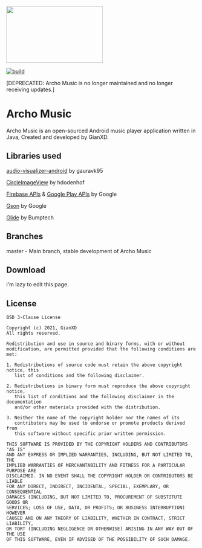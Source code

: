 <img src="https://cdn.discordapp.com/attachments/803677887496060999/826646596430725160/ar_music_github_logo.png" width="255" height="150"/>

[![build](https://github.com/gianxddddd/ArchoMusic/actions/workflows/gradle.yml/badge.svg)](https://github.com/gianxddddd/ArchoMusic/actions/workflows/gradle.yml)


[DEPRECATED: Archo Music is no longer maintained and no longer receiving updates.]

# Archo Music
Archo Music is an open-sourced Android music player application written in Java, Created and developed by GianXD.


## Libraries used

[audio-visualizer-android](https://github.com/gauravk95/audio-visualizer-android) by gauravk95

[CircleImageView](https://github.com/hdodenhof/CircleImageView) by hdodenhof

[Firebase APIs](https://firebase.google.com) & [Google Play APIs](https://play.google.com) by Google

[Gson](https://github.com/google/gson) by Google

[Glide](https://github.com/bumptech/glide) by Bumptech


## Branches

master - Main branch, stable development of Archo Music


## Download

i'm lazy to edit this page.

## License
```
BSD 3-Clause License

Copyright (c) 2021, GianXD
All rights reserved.

Redistribution and use in source and binary forms, with or without
modification, are permitted provided that the following conditions are met:

1. Redistributions of source code must retain the above copyright notice, this
   list of conditions and the following disclaimer.

2. Redistributions in binary form must reproduce the above copyright notice,
   this list of conditions and the following disclaimer in the documentation
   and/or other materials provided with the distribution.

3. Neither the name of the copyright holder nor the names of its
   contributors may be used to endorse or promote products derived from
   this software without specific prior written permission.

THIS SOFTWARE IS PROVIDED BY THE COPYRIGHT HOLDERS AND CONTRIBUTORS "AS IS"
AND ANY EXPRESS OR IMPLIED WARRANTIES, INCLUDING, BUT NOT LIMITED TO, THE
IMPLIED WARRANTIES OF MERCHANTABILITY AND FITNESS FOR A PARTICULAR PURPOSE ARE
DISCLAIMED. IN NO EVENT SHALL THE COPYRIGHT HOLDER OR CONTRIBUTORS BE LIABLE
FOR ANY DIRECT, INDIRECT, INCIDENTAL, SPECIAL, EXEMPLARY, OR CONSEQUENTIAL
DAMAGES (INCLUDING, BUT NOT LIMITED TO, PROCUREMENT OF SUBSTITUTE GOODS OR
SERVICES; LOSS OF USE, DATA, OR PROFITS; OR BUSINESS INTERRUPTION) HOWEVER
CAUSED AND ON ANY THEORY OF LIABILITY, WHETHER IN CONTRACT, STRICT LIABILITY,
OR TORT (INCLUDING NEGLIGENCE OR OTHERWISE) ARISING IN ANY WAY OUT OF THE USE
OF THIS SOFTWARE, EVEN IF ADVISED OF THE POSSIBILITY OF SUCH DAMAGE.
```
